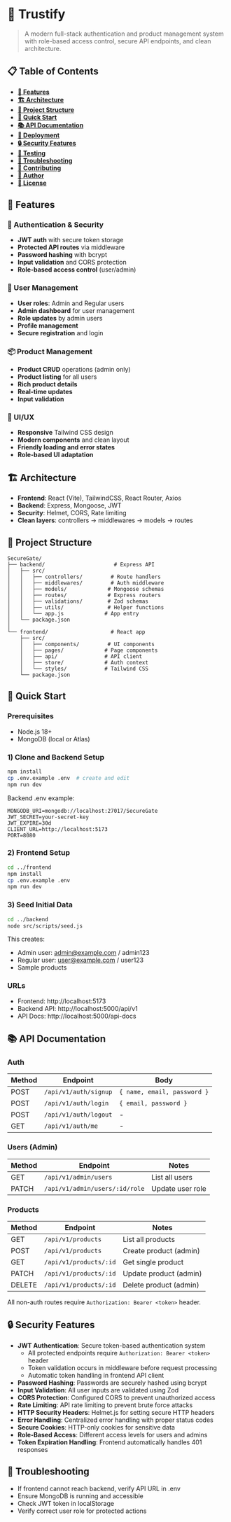 # 📝 Trustify

> A modern full-stack authentication and product management system with role-based access control, secure API endpoints, and clean architecture.

## 📋 Table of Contents

- **[🌟 Features](#-features)**
- **[🏗️ Architecture](#️-architecture)**
- **[📁 Project Structure](#-project-structure)**
- **[🚀 Quick Start](#-quick-start)**
- **[📚 API Documentation](#-api-documentation)**
- **[🚀 Deployment](#-deployment)**
- **[🔒 Security Features](#-security-features)**
- **[🧪 Testing](#-testing)**
- **[🐛 Troubleshooting](#-troubleshooting)**
- **[🤝 Contributing](#-contributing)**
- **[👤 Author](#-author)**
- **[📄 License](#-license)**

## 🌟 Features

### 🔐 Authentication & Security

- **JWT auth** with secure token storage
- **Protected API routes** via middleware
- **Password hashing** with bcrypt
- **Input validation** and CORS protection
- **Role-based access control** (user/admin)

### 👥 User Management

- **User roles**: Admin and Regular users
- **Admin dashboard** for user management
- **Role updates** by admin users
- **Profile management**
- **Secure registration** and login

### 📦 Product Management

- **Product CRUD** operations (admin only)
- **Product listing** for all users
- **Rich product details**
- **Real-time updates**
- **Input validation**

### 🎨 UI/UX

- **Responsive** Tailwind CSS design
- **Modern components** and clean layout
- **Friendly loading and error states**
- **Role-based UI adaptation**

## 🏗️ Architecture

- **Frontend**: React (Vite), TailwindCSS, React Router, Axios
- **Backend**: Express, Mongoose, JWT
- **Security**: Helmet, CORS, Rate limiting
- **Clean layers**: controllers → middlewares → models → routes

## 📁 Project Structure

```
SecureGate/
├── backend/                      # Express API
│   ├── src/
│   │   ├── controllers/         # Route handlers
│   │   ├── middlewares/         # Auth middleware
│   │   ├── models/             # Mongoose schemas
│   │   ├── routes/             # Express routers
│   │   ├── validations/        # Zod schemas
│   │   ├── utils/              # Helper functions
│   │   └── app.js             # App entry
│   └── package.json
│
└── frontend/                    # React app
    ├── src/
    │   ├── components/         # UI components
    │   ├── pages/             # Page components
    │   ├── api/               # API client
    │   ├── store/             # Auth context
    │   └── styles/            # Tailwind CSS
    └── package.json
```

## 🚀 Quick Start

### Prerequisites

- Node.js 18+
- MongoDB (local or Atlas)

### 1) Clone and Backend Setup

```bash
npm install
cp .env.example .env  # create and edit
npm run dev
```

Backend .env example:

```env
MONGODB_URI=mongodb://localhost:27017/SecureGate
JWT_SECRET=your-secret-key
JWT_EXPIRE=30d
CLIENT_URL=http://localhost:5173
PORT=8080
```

### 2) Frontend Setup

```bash
cd ../frontend
npm install
cp .env.example .env
npm run dev
```

### 3) Seed Initial Data

```bash
cd ../backend
node src/scripts/seed.js
```

This creates:

- Admin user: admin@example.com / admin123
- Regular user: user@example.com / user123
- Sample products

### URLs

- Frontend: http://localhost:5173
- Backend API: http://localhost:5000/api/v1
- API Docs: http://localhost:5000/api-docs

## 📚 API Documentation

### Auth

| Method | Endpoint              | Body                        |
| ------ | --------------------- | --------------------------- |
| POST   | `/api/v1/auth/signup` | `{ name, email, password }` |
| POST   | `/api/v1/auth/login`  | `{ email, password }`       |
| POST   | `/api/v1/auth/logout` | -                           |
| GET    | `/api/v1/auth/me`     | -                           |

### Users (Admin)

| Method | Endpoint                       | Notes            |
| ------ | ------------------------------ | ---------------- |
| GET    | `/api/v1/admin/users`          | List all users   |
| PATCH  | `/api/v1/admin/users/:id/role` | Update user role |

### Products

| Method | Endpoint               | Notes                  |
| ------ | ---------------------- | ---------------------- |
| GET    | `/api/v1/products`     | List all products      |
| POST   | `/api/v1/products`     | Create product (admin) |
| GET    | `/api/v1/products/:id` | Get single product     |
| PATCH  | `/api/v1/products/:id` | Update product (admin) |
| DELETE | `/api/v1/products/:id` | Delete product (admin) |

All non-auth routes require `Authorization: Bearer <token>` header.

## 🔒 Security Features

- **JWT Authentication**: Secure token-based authentication system
  - All protected endpoints require `Authorization: Bearer <token>` header
  - Token validation occurs in middleware before request processing
  - Automatic token handling in frontend API client
- **Password Hashing**: Passwords are securely hashed using bcrypt
- **Input Validation**: All user inputs are validated using Zod
- **CORS Protection**: Configured CORS to prevent unauthorized access
- **Rate Limiting**: API rate limiting to prevent brute force attacks
- **HTTP Security Headers**: Helmet.js for setting secure HTTP headers
- **Error Handling**: Centralized error handling with proper status codes
- **Secure Cookies**: HTTP-only cookies for sensitive data
- **Role-Based Access**: Different access levels for users and admins
- **Token Expiration Handling**: Frontend automatically handles 401 responses

## 🐛 Troubleshooting

- If frontend cannot reach backend, verify API URL in .env
- Ensure MongoDB is running and accessible
- Check JWT token in localStorage
- Verify correct user role for protected actions
